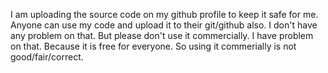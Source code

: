I am uploading the source code on my github profile to keep it safe for me. 
Anyone can use my code and upload it to their git/github also.
I don't have any problem on that. But please don't use it commercially. 
I have problem on that. 
Because it is free for everyone. 
So using it commerially is not good/fair/correct.
